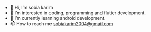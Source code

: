 - 👋 Hi, I’m sobia karim
- 👀 I’m interested in coding, programming and flutter development.
- 🌱 I’m currently learning android development.
- 📫 How to reach me sobiakarim2004@gmail.com

<!---
sobiakarim/sobiakarim is a ✨ special ✨ repository because its `README.md` (this file) appears on your GitHub profile.
You can click the Preview link to take a look at your changes.
--->
